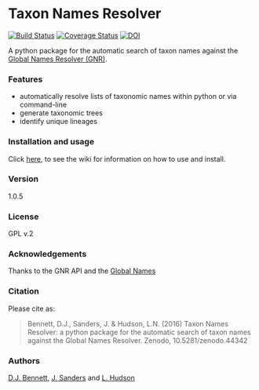 # Taxon Names Resolver
[![Build Status](https://travis-ci.org/DomBennett/TaxonNamesResolver.svg)](https://travis-ci.org/DomBennett/TaxonNamesResolver)
[![Coverage Status](https://coveralls.io/repos/DomBennett/TaxonNamesResolver/badge.svg?branch=master)](https://coveralls.io/r/DomBennett/TaxonNamesResolver?branch=master) 
[![DOI](https://zenodo.org/badge/doi/10.5281/zenodo.45342.svg)](http://dx.doi.org/10.5281/zenodo.45342)

A python package for the automatic search of taxon names against the
[Global Names Resolver (GNR)][gnr].

### Features

* automatically resolve lists of taxonomic names within python or via command-line
* generate taxonomic trees
* identify unique lineages

### Installation and usage

Click [here][wiki], to see the wiki for information on how to use and install.

### Version

1.0.5

### License

GPL v.2

### Acknowledgements

Thanks to the GNR API and the [Global Names][gnr]

### Citation

Please cite as:
> Bennett, D.J., Sanders, J. & Hudson, L.N. (2016) Taxon Names Resolver: a python package for the automatic search of taxon names against the Global Names Resolver. Zenodo, 10.5281/zenodo.44342

### Authors

[D.J. Bennett][db], [J. Sanders][js] and [L. Hudson][lh]

<!-- References -->
[db]: https://github.com/DomBennett
[js]: https://github.com/tanaes
[lh]: https://github.com/quicklizard99
[wiki]: https://github.com/DomBennett/TaxonNamesResolver/wiki
[gnr]: http://www.globalnames.org/
